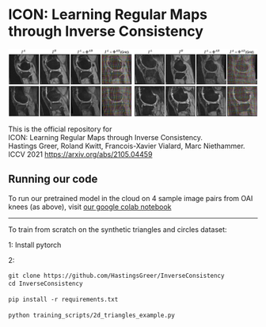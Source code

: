 # ICON: Learning Regular Maps through Inverse Consistency

![Demo figure](notebooks/paper_figures/Intro_NewLabels-2.png)

This is the official repository for  
ICON: Learning Regular Maps through Inverse Consistency.  
Hastings Greer, Roland Kwitt, Francois-Xavier Vialard, Marc Niethammer. 
ICCV 2021 https://arxiv.org/abs/2105.04459



## Running our code

To run our pretrained model in the cloud on 4 sample image pairs from OAI knees (as above), visit [our google colab notebook](https://colab.research.google.com/drive/1Pd3ua_NZTem3xtBvDxertzi7u3E233ZL?usp=sharing)

----------------

To train from scratch on the synthetic triangles and circles dataset:

1: Install pytorch

2:
```
git clone https://github.com/HastingsGreer/InverseConsistency
cd InverseConsistency

pip install -r requirements.txt

python training_scripts/2d_triangles_example.py
```
